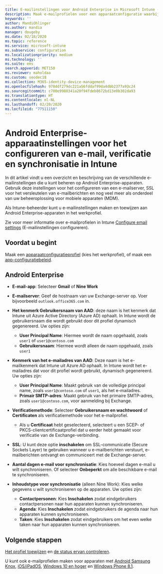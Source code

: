 ```yaml
---
title: E-mailinstellingen voor Android Enterprise in Microsoft Intune - Azure | Microsoft Docs
description: Maak e-mailprofielen voor een apparaatconfiguratie waarbij gebruik wordt gemaakt van Exchange-servers en kenmerken worden opgehaald uit Azure Active Directory. U kunt via Microsoft Intune SSL of SMIME inschakelen, gebruikers verifiëren met certificaten of gebruikersnaam/wachtwoord en e-mail en planningen synchroniseren op apparaten met een Android-werkprofiel.
keywords: ''
author: MandiOhlinger
ms.author: mandia
manager: dougeby
ms.date: 02/18/2020
ms.topic: reference
ms.service: microsoft-intune
ms.subservice: configuration
ms.localizationpriority: medium
ms.technology: ''
ms.suite: ems
search.appverid: MET150
ms.reviewer: maholdaa
ms.custom: seodec18
ms.collection: M365-identity-device-management
ms.openlocfilehash: 978ddf279dc221a56fddaf99da4dbb2377a93c24
ms.sourcegitcommit: c780e9988341a20f94fdeb8672bd13e0b302da93
ms.translationtype: HT
ms.contentlocale: nl-NL
ms.lasthandoff: 02/20/2020
ms.locfileid: "77511150"
---
```

# <a name="android-enterprise-device-settings-to-configure-email-authentication-and-synchronization-in-intune"></a>Android Enterprise-apparaatinstellingen voor het configureren van e-mail, verificatie en synchronisatie in Intune



In dit artikel vindt u een overzicht en beschrijving van de verschillende e-mailinstellingen die u kunt beheren op Android Enterprise-apparaten. Gebruik deze instellingen voor het configureren van een e-mailserver, SSL voor het versleutelen van e-mailberichten en nog veel meer als onderdeel van uw beheeroplossing voor mobiele apparaten (MDM).

Als Intune-beheerder kunt u e-mailinstellingen maken en toewijzen aan Android Enterprise-apparaten in het werkprofiel.

Zie voor meer informatie over e-mailprofielen in Intune [Configure email settings](email-settings-configure.md) (E-mailinstellingen configureren).

## <a name="before-you-begin"></a>Voordat u begint

Maak een [apparaatconfiguratieprofiel](email-settings-configure.md#create-a-device-profile) (kies het werkprofiel), of maak een [app-configuratiebeleid](../apps/app-configuration-policies-use-android.md).

## <a name="android-enterprise"></a>Android Enterprise

- **E-mail-app**: Selecteer **Gmail** of **Nine Work**
- **E-mailserver**: Geef de hostnaam van uw Exchange-server op. Voer bijvoorbeeld `outlook.office365.com` in.
- **Het kenmerk Gebruikersnaam van AAD**: deze naam is het kenmerk dat Intune uit Azure Active Directory (Azure AD) ophaalt. In Intune wordt de gebruikersnaam die wordt gebruikt door dit profiel dynamisch gegenereerd. Uw opties zijn:

  - **User Principal Name**: Hiermee wordt de naam opgehaald, zoals `user1` of `user1@contoso.com`
  - **Gebruikersnaam**: Hiermee wordt alleen de naam opgehaald, zoals `user1`

- **Kenmerk van het e-mailadres van AAD**: Deze naam is het e-mailkenmerk dat Intune uit Azure AD ophaalt. In Intune wordt het e-mailadres dat voor dit profiel wordt gebruikt, dynamisch gegenereerd. Uw opties zijn:
  - **User Principal Name**:  Maakt gebruik van de volledige principal name, zoals `user1@contoso.com` of `user1`, als het e-mailadres.
  - **Primair SMTP-adres**: Maakt gebruik van het primaire SMTP-adres, zoals `user1@contoso.com`, voor aanmelding bij Exchange.

- **Verificatiemethode**: Selecteer **Gebruikersnaam en wachtwoord** of **Certificaten** als verificatiemethode voor het e-mailprofiel.
  - Als u **Certificaat** hebt geselecteerd, selecteert u een SCEP- of PKCS-clientcertificaatprofiel dat u eerder hebt gemaakt voor verificatie van de Exchange-verbinding.
- **SSL**: U kunt deze optie **inschakelen** om SSL-communicatie (Secure Sockets Layer) te gebruiken wanneer u e-mailberichten verstuurt, e-mailberichten ontvangt en communiceert met de Exchange-server.
- **Aantal dagen e-mail voor synchronisatie**: Kies hoeveel dagen e-mail u wilt synchroniseren. Of selecteer **Onbeperkt** om alle beschikbare e-mail te synchroniseren.
- **Inhoudstype voor synchronisatie** (alleen Nine Work): Kies welke gegevens u wilt synchroniseren op de apparaten. Uw opties zijn:
  - **Contactpersonen**: Kies **Inschakelen** zodat eindgebruikers contactpersonen naar hun apparaten kunnen synchroniseren.
  - **Agenda**: Kies **Inschakelen** zodat eindgebruikers de agenda naar hun apparaten kunnen synchroniseren.
  - **Taken**: Kies **Inschakelen** zodat eindgebruikers om het even welke taken naar hun apparaten kunnen synchroniseren.

## <a name="next-steps"></a>Volgende stappen

[Het profiel toewijzen](device-profile-assign.md) en [de status ervan controleren](device-profile-monitor.md).

U kunt ook e-mailprofielen maken voor apparaten met [Android Samsung Knox](email-settings-android.md), [iOS/iPadOS](email-settings-ios.md), [Windows 10 en hoger](email-settings-windows-10.md) en [Windows Phone 8.1](email-settings-windows-phone-8-1.md).
